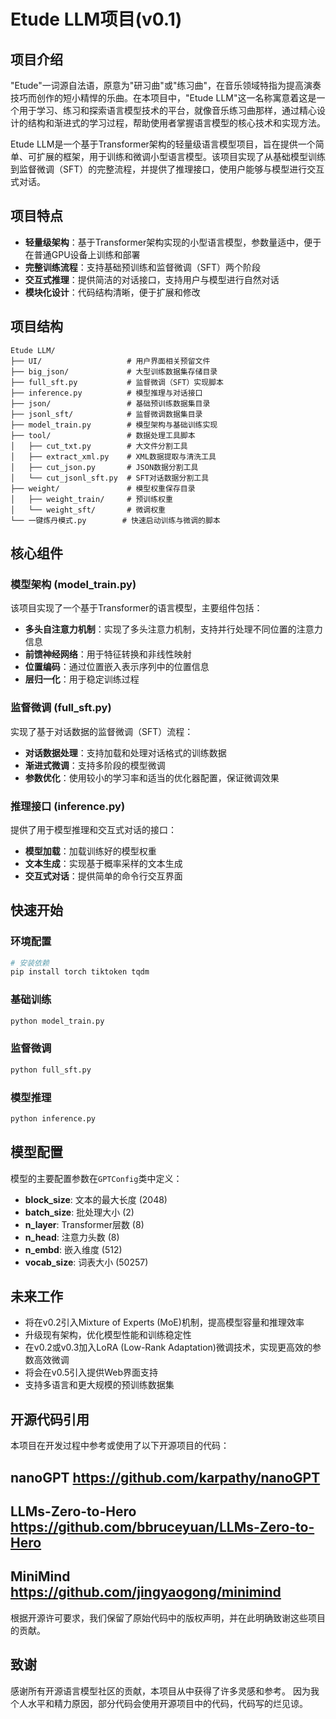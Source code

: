 # Etude LLM项目(v0.1)

## 项目介绍

"Etude"一词源自法语，原意为"研习曲"或"练习曲"，在音乐领域特指为提高演奏技巧而创作的短小精悍的乐曲。在本项目中，"Etude LLM"这一名称寓意着这是一个用于学习、练习和探索语言模型技术的平台，就像音乐练习曲那样，通过精心设计的结构和渐进式的学习过程，帮助使用者掌握语言模型的核心技术和实现方法。

Etude LLM是一个基于Transformer架构的轻量级语言模型项目，旨在提供一个简单、可扩展的框架，用于训练和微调小型语言模型。该项目实现了从基础模型训练到监督微调（SFT）的完整流程，并提供了推理接口，使用户能够与模型进行交互式对话。

## 项目特点

- **轻量级架构**：基于Transformer架构实现的小型语言模型，参数量适中，便于在普通GPU设备上训练和部署
- **完整训练流程**：支持基础预训练和监督微调（SFT）两个阶段
- **交互式推理**：提供简洁的对话接口，支持用户与模型进行自然对话
- **模块化设计**：代码结构清晰，便于扩展和修改

## 项目结构

```
Etude LLM/
├── UI/                   # 用户界面相关预留文件
├── big_json/             # 大型训练数据集存储目录
├── full_sft.py           # 监督微调（SFT）实现脚本
├── inference.py          # 模型推理与对话接口
├── json/                 # 基础预训练数据集目录
├── jsonl_sft/            # 监督微调数据集目录
├── model_train.py        # 模型架构与基础训练实现
├── tool/                 # 数据处理工具脚本
│   ├── cut_txt.py        # 大文件分割工具
│   ├── extract_xml.py    # XML数据提取与清洗工具
│   ├── cut_json.py       # JSON数据分割工具
│   └── cut_jsonl_sft.py  # SFT对话数据分割工具
├── weight/               # 模型权重保存目录
│   ├── weight_train/     # 预训练权重
│   └── weight_sft/       # 微调权重
└── 一键炼丹模式.py        # 快速启动训练与微调的脚本
```

## 核心组件

### 模型架构 (model_train.py)

该项目实现了一个基于Transformer的语言模型，主要组件包括：

- **多头自注意力机制**：实现了多头注意力机制，支持并行处理不同位置的注意力信息
- **前馈神经网络**：用于特征转换和非线性映射
- **位置编码**：通过位置嵌入表示序列中的位置信息
- **层归一化**：用于稳定训练过程

### 监督微调 (full_sft.py)

实现了基于对话数据的监督微调（SFT）流程：

- **对话数据处理**：支持加载和处理对话格式的训练数据
- **渐进式微调**：支持多阶段的模型微调
- **参数优化**：使用较小的学习率和适当的优化器配置，保证微调效果

### 推理接口 (inference.py)

提供了用于模型推理和交互式对话的接口：

- **模型加载**：加载训练好的模型权重
- **文本生成**：实现基于概率采样的文本生成
- **交互式对话**：提供简单的命令行交互界面

## 快速开始

### 环境配置

```bash
# 安装依赖
pip install torch tiktoken tqdm
```

### 基础训练

```bash
python model_train.py
```

### 监督微调

```bash
python full_sft.py
```

### 模型推理

```bash
python inference.py
```

## 模型配置

模型的主要配置参数在`GPTConfig`类中定义：

- **block_size**: 文本的最大长度 (2048)
- **batch_size**: 批处理大小 (2)
- **n_layer**: Transformer层数 (8)
- **n_head**: 注意力头数 (8)
- **n_embd**: 嵌入维度 (512)
- **vocab_size**: 词表大小 (50257)

## 未来工作

- 将在v0.2引入Mixture of Experts (MoE)机制，提高模型容量和推理效率
- 升级现有架构，优化模型性能和训练稳定性
- 在v0.2或v0.3加入LoRA (Low-Rank Adaptation)微调技术，实现更高效的参数高效微调
- 将会在v0.5引入提供Web界面支持
- 支持多语言和更大规模的预训练数据集

## 开源代码引用

本项目在开发过程中参考或使用了以下开源项目的代码：

## nanoGPT https://github.com/karpathy/nanoGPT

## LLMs-Zero-to-Hero https://github.com/bbruceyuan/LLMs-Zero-to-Hero

## MiniMind https://github.com/jingyaogong/minimind


根据开源许可要求，我们保留了原始代码中的版权声明，并在此明确致谢这些项目的贡献。

## 致谢

感谢所有开源语言模型社区的贡献，本项目从中获得了许多灵感和参考。
因为我个人水平和精力原因，部分代码会使用开源项目中的代码，代码写的烂见谅。

